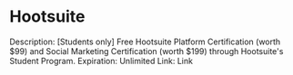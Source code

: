 # Hootsuite

Description: [Students only] Free Hootsuite Platform Certification (worth $99) and Social Marketing Certification (worth $199) through Hootsuite's Student Program.
Expiration: Unlimited
Link: Link